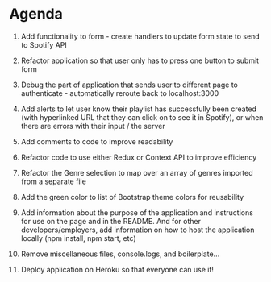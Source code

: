 # Agenda

1. Add functionality to form - create handlers to update form state to send to
   Spotify API

2. Refactor application so that user only has to press one button to submit form

3. Debug the part of application that sends user to different page to
   authenticate - automatically reroute back to localhost:3000

4. Add alerts to let user know their playlist has successfully been created
   (with hyperlinked URL that they can click on to see it in Spotify), or when
   there are errors with their input / the server

5. Add comments to code to improve readability

6. Refactor code to use either Redux or Context API to improve efficiency

7. Refactor the Genre selection to map over an array of genres imported from a
   separate file

8. Add the green color to list of Bootstrap theme colors for reusability

9. Add information about the purpose of the application and instructions for use
   on the page and in the README. And for other developers/employers, add
   information on how to host the application locally (npm install, npm start,
   etc)

10. Remove miscellaneous files, console.logs, and boilerplate...

11. Deploy application on Heroku so that everyone can use it!
